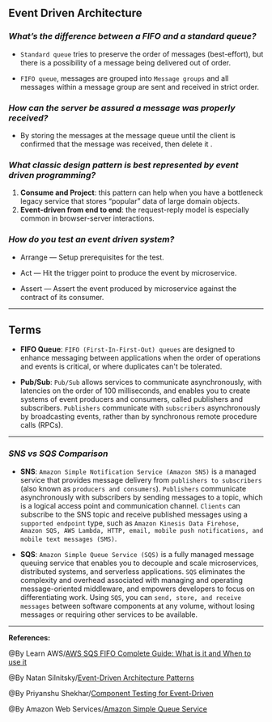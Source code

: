 ## **Event Driven Architecture**

### ***What’s the difference between a FIFO and a standard queue?***

- `Standard queue` tries to preserve the order of messages (best-effort), but there is a possibility of a message being delivered out of order.

- `FIFO queue`, messages are grouped into `Message groups` and all messages within a message group are sent and received in strict order.

### ***How can the server be assured a message was properly received?***

- By storing the messages at the message queue until the client is confirmed that the message was received, then delete it .

### ***What classic design pattern is best represented by event driven programming?***

1. **Consume and Project**: this pattern can help when you have a bottleneck legacy service that stores “popular” data of large domain objects.
2. **Event-driven from end to end**: the request-reply model is especially common in browser-server interactions.


### ***How do you test an event driven system?***

- Arrange — Setup prerequisites for the test.

- Act — Hit the trigger point to produce the event by microservice.

- Assert — Assert the event produced by microservice against the contract of its consumer.


-----------------------------------------------


## **Terms**

- **FIFO Queue**: `FIFO (First-In-First-Out) queues` are designed to enhance messaging between applications when the order of operations and events is critical, or where duplicates can't be tolerated. 


- **Pub/Sub**: `Pub/Sub` allows services to communicate asynchronously, with latencies on the order of 100 milliseconds, and enables you to create systems of event producers and consumers, called publishers and subscribers. `Publishers` communicate with `subscribers` asynchronously by broadcasting events, rather than by synchronous remote procedure calls (RPCs).


-----------------------------------------------

### ***SNS vs SQS Comparison***

- **SNS**: `Amazon Simple Notification Service (Amazon SNS)` is a managed service that provides message delivery from `publishers to subscribers` (also known as `producers and consumers`). `Publishers` communicate asynchronously with subscribers by sending messages to a topic, which is a logical access point and communication channel. `Clients` can subscribe to the SNS topic and receive published messages using a `supported endpoint` type, such as `Amazon Kinesis Data Firehose, Amazon SQS, AWS Lambda, HTTP, email, mobile push notifications, and mobile text messages (SMS)`.

- **SQS**: `Amazon Simple Queue Service (SQS)` is a fully managed message queuing service that enables you to decouple and scale microservices, distributed systems, and serverless applications. `SQS` eliminates the complexity and overhead associated with managing and operating message-oriented middleware, and empowers developers to focus on differentiating work. Using `SQS`, you can `send, store, and receive messages` between software components at any volume, without losing messages or requiring other services to be available. 


-------------------------------------------------------------


**References:**

@By Learn AWS/[AWS SQS FIFO Complete Guide: What is it and When to use it](https://www.learnaws.org/2020/12/21/aws-sqs-fifo-deep-dive/) 

@By Natan Silnitsky/[Event-Driven Architecture Patterns](https://medium.com/wix-engineering/6-event-driven-architecture-patterns-part-1-93758b253f47)

@By Priyanshu Shekhar/[Component Testing for Event-Driven](https://dzone.com/articles/component-testing-for-event-driven-microservice)

@By  Amazon Web Services/[Amazon Simple Queue Service](https://aws.amazon.com/sqs/)